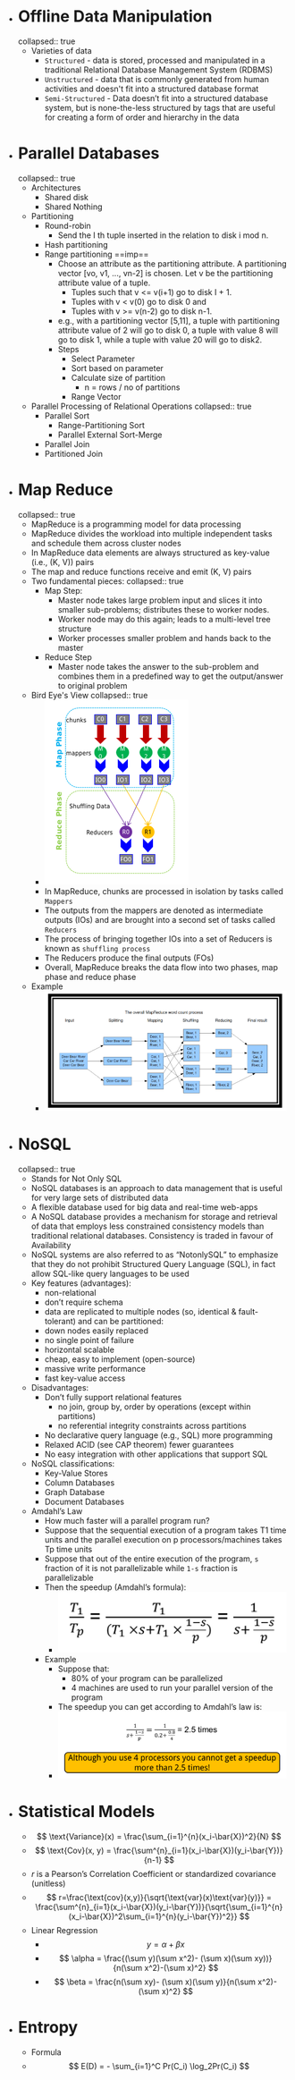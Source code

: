 - # Offline Data Manipulation
  collapsed:: true
	- Varieties of data
		- `Structured` - data is stored, processed and manipulated in a traditional Relational Database Management System (RDBMS)
		- `Unstructured` - data that is commonly generated from human activities and doesn't fit into a structured database format
		- `Semi-Structured` - Data doesn’t fit into a structured database system, but is none-the-less structured by tags that are useful for creating a form of order and hierarchy in the data
- # Parallel Databases
  collapsed:: true
	- Architectures
		- Shared disk
		- Shared Nothing
	- Partitioning
		- Round-robin
			- Send the I th tuple inserted in the relation to disk i mod n.
		- Hash partitioning
		- Range partitioning ==imp==
			- Choose an attribute as the partitioning attribute. A partitioning vector [vo, v1, ..., vn-2]	is chosen. Let v be the partitioning attribute value of a tuple.
				- Tuples such that v <= v(i+1) go to disk I + 1.
				- Tuples with v < v(0) go to disk 0 and
				- Tuples with v >= v(n-2) go to disk n-1.
			- e.g., with a partitioning vector [5,11], a tuple with partitioning  attribute value of 2 will go to disk 0, a tuple with value 8 will  go to disk 1, while a tuple with value 20 will go to disk2.
			- Steps
				- Select Parameter
				- Sort based on parameter
				- Calculate size of partition
					- n = rows / no of partitions
				- Range Vector
	- Parallel Processing of Relational Operations
	  collapsed:: true
		- Parallel Sort
			- Range-Partitioning Sort
			- Parallel External Sort-Merge
		- Parallel Join
		- Partitioned Join
- # Map Reduce
  collapsed:: true
	- MapReduce is a programming model for data processing
	- MapReduce divides the workload into multiple independent tasks and schedule them across cluster nodes
	- In MapReduce data elements are always structured as key-value (i.e., (K, V)) pairs
	- The map and reduce functions receive and emit (K, V) pairs
	- Two fundamental pieces:
	  collapsed:: true
		- Map Step:
			- Master node takes large problem input and slices it into smaller sub-problems; distributes these to worker nodes.
			- Worker node may do this again; leads to a multi-level tree structure
			- Worker processes smaller problem and hands back to the master
		- Reduce Step
			- Master node takes the answer to the sub-problem and combines them in a predefined way to get the output/answer to original problem
	- Bird Eye's View
	  collapsed:: true
		- ![image.png](../assets/image_1652344549402_0.png)
		- In MapReduce, chunks are processed in isolation by tasks called `Mappers`
		- The outputs from the mappers are denoted as intermediate outputs (IOs) and are brought into a second set of tasks called `Reducers`
		- The process of bringing together IOs into a set of Reducers is known as `shuffling process`
		- The Reducers produce the final outputs (FOs)
		- Overall, MapReduce breaks the data flow into two phases, map phase and reduce phase
	- Example
		- ![image.png](../assets/image_1652344705164_0.png)
- # NoSQL
  collapsed:: true
	- Stands for Not Only SQL
	- NoSQL databases is an approach to data management that is useful for very large sets of distributed data
	- A flexible database used for big data and real-time web-apps
	- A NoSQL database provides a mechanism for storage and retrieval of data that employs less constrained consistency models than traditional relational databases. Consistency is traded in favour of Availability
	- NoSQL systems are also referred to as  “NotonlySQL” to emphasize that they do not prohibit Structured Query Language (SQL), in fact allow SQL-like query languages to be used
	- Key features (advantages):
		- non-relational
		- don’t require schema
		- data are replicated to multiple nodes (so, identical & fault-tolerant) and can be partitioned:
		- down nodes easily replaced
		- no single point of failure
		- horizontal scalable
		- cheap, easy to implement (open-source)
		- massive write performance
		- fast key-value access
	- Disadvantages:
		- Don’t fully support relational features
			- no join, group by, order by operations (except within partitions)
			- no referential integrity constraints across partitions
		- No declarative query language (e.g., SQL) more programming
		- Relaxed ACID (see CAP theorem) fewer guarantees
		- No easy integration with other applications that support SQL
	- NoSQL classifications:
		- Key-Value Stores
		- Column Databases
		- Graph Database
		- Document Databases
	- Amdahl’s Law
		- How much faster will a parallel program run?
		- Suppose that the sequential execution of a program takes T1 time units and the parallel execution on p processors/machines takes Tp time units
		- Suppose that out of the entire execution of the program, `s` fraction of it is not parallelizable while `1-s` fraction is parallelizable
		- Then the speedup (Amdahl’s formula):
			- ![image.png](../assets/image_1652346537116_0.png)
		- Example
			- Suppose that:
				- 80% of your program can be parallelized
				- 4 machines are used to run your parallel version of the program
			- The speedup you can get according to Amdahl’s law is:
			- ![image.png](../assets/image_1652346615834_0.png)
- # Statistical Models
	- $$ \text{Variance}(x) = \frac{\sum_{i=1}^{n}(x_i-\bar{X})^2}{N} $$
	- $$ \text{Cov}(x, y) = \frac{\sum^{n}_{i=1}(x_i-\bar{X})(y_i-\bar{Y})}{n-1} $$
	- $r$ is a Pearson’s Correlation Coefficient or standardized covariance (unitless)
	- $$ r=\frac{\text{cov}(x,y)}{\sqrt{\text{var}(x)\text{var}(y)}} = \frac{\sum^{n}_{i=1}(x_i-\bar{X})(y_i-\bar{Y})}{\sqrt{\sum_{i=1}^{n}(x_i-\bar{X})^2\sum_{i=1}^{n}(y_i-\bar{Y})^2}} $$
	- Linear Regression
		- $$ y=\alpha + \beta x $$
		- $$ \alpha = \frac{(\sum y)(\sum x^2)- (\sum x)(\sum xy))}{n(\sum x^2)-(\sum x)^2} $$
		- $$ \beta = \frac{n(\sum xy)- (\sum x)(\sum y)}{n(\sum x^2)-(\sum x)^2} $$
- # Entropy
	- Formula
	- $$ E(D) = - \sum_{i=1}^C Pr(C_i) \log_2Pr(C_i)  $$